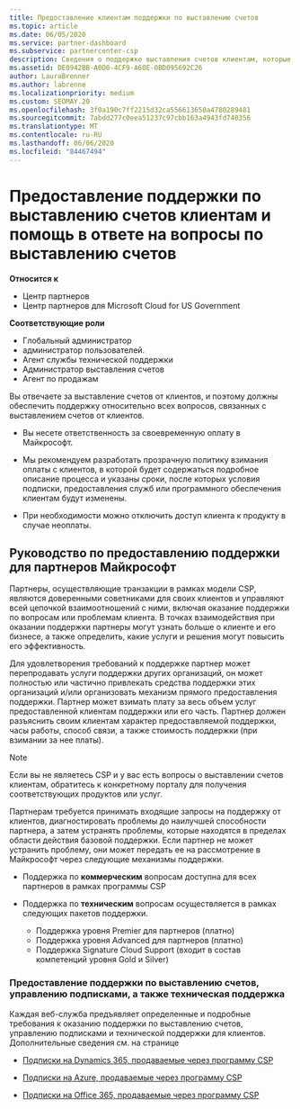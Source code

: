 ```yaml
---
title: Предоставление клиентам поддержки по выставлению счетов
ms.topic: article
ms.date: 06/05/2020
ms.service: partner-dashboard
ms.subservice: partnercenter-csp
description: Сведения о поддержке выставления счетов клиентам, которые необходимы партнерам по программе CSP. Сюда входит владелец оплаты клиентов и ответы на вопросы о выставлении счетов.
ms.assetid: DE0942BB-A0D0-4CF9-A60E-0BD095692C26
author: LauraBrenner
ms.author: labrenne
ms.localizationpriority: medium
ms.custom: SEOMAY.20
ms.openlocfilehash: 3f0a190c7ff2215d32ca556613650a4780289481
ms.sourcegitcommit: 7abdd277c0eea51237c97cbb163a4943fd740356
ms.translationtype: MT
ms.contentlocale: ru-RU
ms.lasthandoff: 06/06/2020
ms.locfileid: "84467494"
---
```

# <a name="provide-billing-support-for-your-customers-and-help-answer-their-billing-questions"></a>Предоставление поддержки по выставлению счетов клиентам и помощь в ответе на вопросы по выставлению счетов

**Относится к**

- Центр партнеров
- Центр партнеров для Microsoft Cloud for US Government

**Соответствующие роли**
- Глобальный администратор
- администратор пользователей.
- Агент службы технической поддержки
- Администратор выставления счетов
- Агент по продажам

Вы отвечаете за выставление счетов от клиентов, и поэтому должны обеспечить поддержку относительно всех вопросов, связанных с выставлением счетов от клиентов.

- Вы несете ответственность за своевременную оплату в Майкрософт.

- Мы рекомендуем разработать прозрачную политику взимания оплаты с клиентов, в которой будет содержаться подробное описание процесса и указаны сроки, после которых условия подписки, предоставления служб или программного обеспечения клиентам будут изменены.

- При необходимости можно отключить доступ клиента к продукту в случае неоплаты.

## <a name="microsoft-partner-support-guidance"></a>Руководство по предоставлению поддержки для партнеров Майкрософт

Партнеры, осуществляющие транзакции в рамках модели CSP, являются доверенными советниками для своих клиентов и управляют всей цепочкой взаимоотношений с ними, включая оказание поддержки по вопросам или проблемам клиента. В точках взаимодействия при оказании поддержки партнеры могут узнать больше о клиенте и его бизнесе, а также определить, какие услуги и решения могут повысить его эффективность.

Для удовлетворения требований к поддержке партнер может перепродавать услуги поддержки других организаций, он может полностью или частично привлекать средства поддержки этих организаций и/или организовать механизм прямого предоставления поддержки.  Партнер может взимать плату за весь объем услуг предоставленной клиентам поддержки или его часть. Партнер должен разъяснить своим клиентам характер предоставляемой поддержки, часы работы, способ связи, а также стоимость поддержки (при взимании за нее платы). 

>[!Note]
>Если вы не являетесь CSP и у вас есть вопросы о выставлении счетов клиентам, обратитесь к конкретному порталу для получения соответствующих продуктов или услуг.

Партнерам требуется принимать входящие запросы на поддержку от клиентов, диагностировать проблемы до наилучшей способности партнера, а затем устранять проблемы, которые находятся в пределах области действия базовой поддержки. Если партнер не может устранить проблему, они может передать ее на рассмотрение в Майкрософт через следующие механизмы поддержки.

- Поддержка по **коммерческим** вопросам доступна для всех партнеров в рамках программы CSP

- Поддержка по **техническим** вопросам осуществляется в рамках следующих пакетов поддержки.

  - Поддержка уровня Premier для партнеров (платно)
  - Поддержка уровня Advanced для партнеров (платно)
  - Поддержка Signature Cloud Support (входит в состав компетенций уровня Gold и Silver)

### <a name="providing-billing-subscription-management-and-technical-support"></a>Предоставление поддержки по выставлению счетов, управлению подписками, а также техническая поддержка 

Каждая веб-служба предъявляет определенные и подробные требования к оказанию поддержки по выставлению счетов, управлению подписками и технической поддержки для клиентов. Дополнительные сведения см. на странице

- [Подписки на Dynamics 365, продаваемые через программу CSP](https://www.microsoftpartnercommunity.com/t5/CSP/Microsoft-Partner-Support-Guidance/m-p/5262#M30)

- [Подписки на Azure, продаваемые через программу CSP](https://www.microsoftpartnercommunity.com/t5/CSP/Microsoft-Partner-Support-Guidance/m-p/5263#M31)

- [Подписки на Office 365, продаваемые через программу CSP](https://www.microsoftpartnercommunity.com/t5/CSP/Microsoft-Partner-Support-Guidance/m-p/5264#M32)
 